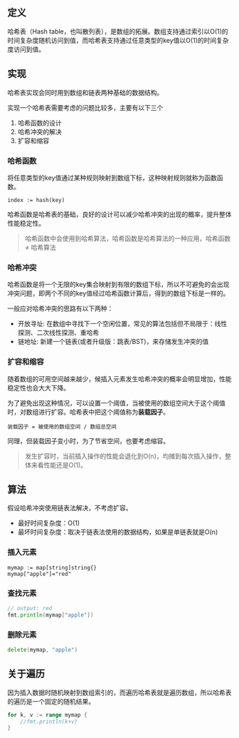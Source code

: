 ## 定义
哈希表（Hash table，也叫散列表），是数组的拓展。数组支持通过索引以O(1)的时间复杂度随机访问到值，而哈希表支持通过任意类型的key值以O(1)的时间复杂度访问到值。

## 实现
哈希表实现会同时用到数组和链表两种基础的数据结构。

实现一个哈希表需要考虑的问题比较多，主要有以下三个
1. 哈希函数的设计
2. 哈希冲突的解决
3. 扩容和缩容

### 哈希函数
将任意类型的key值通过某种规则映射到数组下标，这种映射规则就称为函数函数。
```
index := hash(key)
```
哈希函数是哈希表的基础，良好的设计可以减少哈希冲突的出现的概率，提升整体性能稳定性。
> 哈希函数中会使用到哈希算法，哈希函数是哈希算法的一种应用，哈希函数 ≠ 哈希算法


### 哈希冲突
哈希函数是将一个无限的key集合映射到有限的数组下标，所以不可避免的会出现冲突问题，即两个不同的key值经过哈希函数计算后，得到的数组下标是一样的。

一般应对哈希冲突的思路有以下两种：
- 开放寻址: 在数组中寻找下一个空闲位置，常见的算法包括但不局限于：线性探测、二次线性探测、重哈希
- 链地址: 新建一个链表(或者升级版：跳表/BST)，来存储发生冲突的值

### 扩容和缩容
随着数组的可用空间越来越少，候插入元素发生哈希冲突的概率会明显增加，性能稳定性也会大大下降。

为了避免出现这种情况，可以设置一个阈值，当被使用的数组空间大于这个阈值时，对数组进行扩容。哈希表中把这个阈值称为**装载因子**。
```
装载因子 = 被使用的数组空间 / 数组总空间
```
同理，但装载因子变小时，为了节省空间，也要考虑缩容。

> 发生扩容时，当前插入操作的性能会退化到O(n)，均摊到每次插入操作，整体来看性能还是O(1)。

## 算法
假设哈希冲突使用链表法解决，不考虑扩容。
- 最好时间复杂度：O(1)
- 最坏时间复杂度：取决于链表法使用的数据结构，如果是单链表就是O(n)
### 插入元素
```
mymap := map[string]string{}
mymap["apple"]="red"
```
### 查找元素
```go
// output: red
fmt.println(mymap["apple"])
```

### 删除元素
```go
delete(mymap, "apple")
```
## 关于遍历
因为插入数据时随机映射到数组索引的，而遍历哈希表就是遍历数组，所以哈希表的遍历是一个固定的随机结果。
```go
for k, v := range mymap {
    //fmt.println(k+v)
}
```
